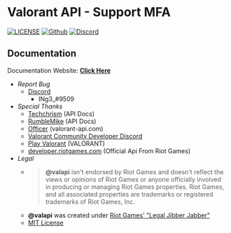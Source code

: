 # Valorant API - Support MFA

[![LICENSE](https://badgen.net/badge/license/MIT/blue)](https://github.com/valapi/.github/blob/main/LICENSE)
[![Github](https://badgen.net/badge/icon/github?icon=github&label)](https://github.com/KTNG-3/valorant-api)
[![Discord](https://badgen.net/badge/icon/discord?icon=discord&label)](https://discord.gg/pbyWbUYjyt)

## Documentation

Documentation Website: [**Click Here**](https://valapi.github.io/docs/)

- *Report Bug*
  - [Discord](https://discord.gg/pbyWbUYjyt)
    - INg3_#9509
- *Special Thanks*
  - [Techchrism](https://github.com/techchrism/valorant-api-docs) (API Docs)
  - [RumbleMike](https://github.com/RumbleMike/ValorantClientAPI) (API Docs)
  - [Officer](https://valorant-api.com/) (valorant-api.com)
  - [Valorant Community Developer Discord](https://discord.gg/sCgvpXJfEE)
  - [Play Valorant](https://playvalorant.com/) (VALORANT)
  - [developer.riotgames.com](https://developer.riotgames.com/) (Official Api From Riot Games)
- *Legal*
  - >**@valapi** isn't endorsed by Riot Games and doesn't reflect the views or opinions of Riot Games or anyone officially involved in producing or managing Riot Games properties. Riot Games, and all associated properties are trademarks or registered trademarks of Riot Games, Inc.
  - **@valapi** was created under [Riot Games' "Legal Jibber Jabber"](https://www.riotgames.com/en/legal)
  - [MIT License](https://github.com/valapi/.github/blob/main/LICENSE)
